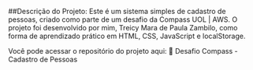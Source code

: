 ##Descrição do Projeto:
Este é um sistema simples de cadastro de pessoas, criado como parte de um desafio da Compass UOL | AWS.
O projeto foi desenvolvido por mim, Treicy Mara de Paula Zambilo, como forma de aprendizado prático em HTML, CSS, JavaScript e localStorage.

Você pode acessar o repositório do projeto aqui:
🔗 Desafio Compass - Cadastro de Pessoas
